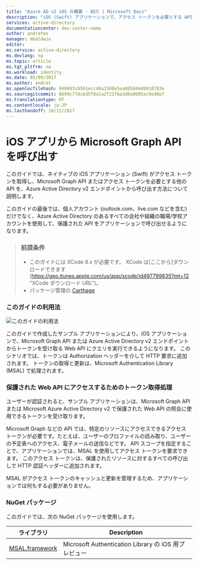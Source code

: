 ```yaml
---
title: "Azure AD v2 iOS の概要 - 紹介 | Microsoft Docs"
description: "iOS (Swift) アプリケーションで、アクセス トークンを必要とする API を Azure Active Directory v2 エンドポイントから呼び出す方法"
services: active-directory
documentationcenter: dev-center-name
author: andretms
manager: mbaldwin
editor: 
ms.service: active-directory
ms.devlang: na
ms.topic: article
ms.tgt_pltfrm: na
ms.workload: identity
ms.date: 05/09/2017
ms.author: andret
ms.openlocfilehash: 948693c8501ecc46a1508e5ea085846d0910783e
ms.sourcegitcommit: 6699c77dcbd5f8a1a2f21fba3d0a0005ac9ed6b7
ms.translationtype: HT
ms.contentlocale: ja-JP
ms.lasthandoff: 10/11/2017
---
```

# <a name="call-the-microsoft-graph-api-from-an-ios-app"></a>iOS アプリから Microsoft Graph API を呼び出す

このガイドでは、ネイティブの iOS アプリケーション (Swift) がアクセス トークンを取得し、Microsoft Graph API またはアクセス トークンを必要とする他の API を、Azure Active Directory v2 エンドポイントから呼び出す方法について説明します。

このガイドの最後では、個人アカウント (outlook.com、live.com などを含む) だけでなく、Azure Active Directory のあるすべての会社や組織の職場/学校アカウントを使用して、保護された API をアプリケーションで呼び出せるようになります。

> ### <a name="pre-requisites"></a>前提条件
> - このガイドには XCode 8.x が必要です。 XCode は[ここから]ダウンロードできます(https://geo.itunes.apple.com/us/app/xcode/id497799835?mt=12 "XCode ダウンロード URL")。
> - パッケージ管理の [Carthage](https://github.com/Carthage/Carthage)

### <a name="how-this-guide-works"></a>このガイドの利用法

![このガイドの利用法](media/active-directory-mobileanddesktopapp-ios-introduction/iosintro.png)

このガイドで作成したサンプル アプリケーションにより、iOS アプリケーションで、Microsoft Graph API または Azure Active Directory v2 エンドポイントからトークンを受け取る Web API にクエリを実行できるようになります。 このシナリオでは、トークンは Authorization ヘッダーを介して HTTP 要求に追加されます。 トークンの取得と更新は、Microsoft Authentication Library (MSAL) で処理されます。


### <a name="handling-token-acquisition-for-accessing-protected-web-apis"></a>保護された Web API にアクセスするためのトークン取得処理

ユーザーが認証されると、サンプル アプリケーションは、Microsoft Graph API または Microsoft Azure Active Directory v2 で保護された Web API の照会に使用できるトークンを受け取ります。

Microsoft Graph などの API では、特定のリソースにアクセスできるアクセス トークンが必要です。たとえば、ユーザーのプロファイルの読み取り、ユーザーの予定表へのアクセス、電子メールの送信などです。 API スコープを指定することで、アプリケーションでは、MSAL を使用してアクセス トークンを要求できます。 このアクセス トークンは、保護されたリソースに対するすべての呼び出しで HTTP 認証ヘッダーに追加されます。

MSAL がアクセス トークンのキャッシュと更新を管理するため、アプリケーションでは何もする必要がありません。


### <a name="nuget-packages"></a>NuGet パッケージ

このガイドでは、次の NuGet パッケージを使用します。

|ライブラリ|Description|
|---|---|
|[MSAL.framework](https://github.com/AzureAD/microsoft-authentication-library-for-objc)|Microsoft Authentication Library の iOS 用プレビュー|

